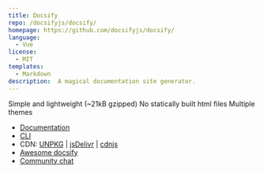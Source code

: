 ```yaml
---
title: Docsify
repo: /docsifyjs/docsify/
homepage: https://github.com/docsifyjs/docsify/
language:
  - Vue
license:
  - MIT
templates:
  - Markdown
description:  A magical documentation site generator.
---
```


Simple and lightweight (~21kB gzipped)
No statically built html files
Multiple themes

- [Documentation](https://docsify.js.org)
- [CLI](https://github.com/docsifyjs/docsify-cli)
- CDN: [UNPKG](https://unpkg.com/docsify/) | [jsDelivr](https://cdn.jsdelivr.net/npm/docsify/) | [cdnjs](https://cdnjs.com/libraries/docsify)
- [Awesome docsify](https://github.com/docsifyjs/awesome-docsify)
- [Community chat](https://gitter.im/docsifyjs/Lobby)
